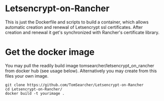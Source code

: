 # Letsencrypt-on-Rancher
This is just the Dockerfile and scripts to build a container, which allows automatic creation and renewal of Letsencrypt ssl certificates. After creation and renewal it get's synchronized with Rancher's certificate library.  

# Get the docker image 
You may pull the readily build image tomsearcher/letsencrypt_on_rancher from docker hub (see usage below).
Alternatively you may create from this files your own image.

```
git clone https://github.com/TomSearcher/Letsencrypt-on-Rancher
cd Letsencrypt-on-Rancher/
docker build -t yourimage .
```
